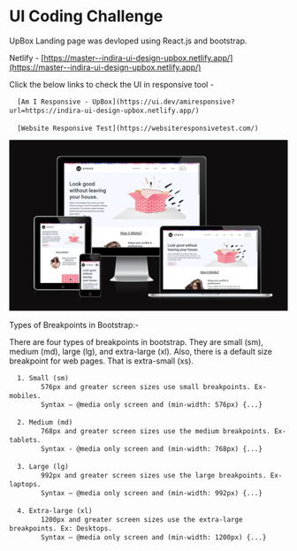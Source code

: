 # UI Coding Challenge



UpBox Landing page was devloped using React.js and bootstrap.

Netlify - [https://master--indira-ui-design-upbox.netlify.app/](https://master--indira-ui-design-upbox.netlify.app/)


Click the below links to check the UI in responsive tool - 
      
      [Am I Responsive - UpBox](https://ui.dev/amiresponsive?url=https://indira-ui-design-upbox.netlify.app/)

      [Website Responsive Test](https://websiteresponsivetest.com/)


![My Image](./src/assets/UP_BOX_Screenshot.png)


Types of Breakpoints in Bootstrap:-

There are four types of breakpoints in bootstrap. They are small (sm), medium (md), large (lg), and extra-large (xl). Also, there is a default size breakpoint for web pages. That is extra-small (xs).

      1. Small (sm)
            576px and greater screen sizes use small breakpoints. Ex- mobiles. 
            Syntax – @media only screen and (min-width: 576px) {...}

      2. Medium (md)
            768px and greater screen sizes use the medium breakpoints. Ex-tablets.  
            Syntax - @media only screen and (min-width: 768px) {...}

      3. Large (lg)
            992px and greater screen sizes use the large breakpoints. Ex- laptops. 
            Syntax – @media only screen and (min-width: 992px) {...}

      4. Extra-large (xl)
            1200px and greater screen sizes use the extra-large breakpoints. Ex: Desktops.
            Syntax – @media only screen and (min-width: 1200px) {...}


